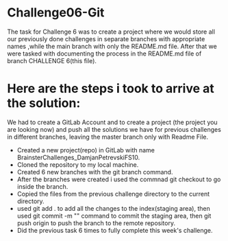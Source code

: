 # Challenge06-Git

The task for Challenge 6 was to create a project where we would store all our previously done challenges in separate branches with appropriate names ,while  the main branch with only the README.md file. After that we were tasked with documenting the process in the README.md file of branch CHALLENGE 6(this file). 
# Here are the steps i took to arrive at the solution:

We had to create a GitLab Account and to create a project (the project you are looking now) and push all the
solutions we have for previous challenges in different branches, leaving the master branch only with Readme File.

- Created a new project(repo) in GitLab with name BrainsterChallenges_DamjanPetrevskiFS10.
- Cloned the repository to my local machine.
- Created 6 new branches with the git branch <branchname> command.
- After the branches were created i used the commnad git checkout <branchname> to go inside the branch.
- Copied the files from the previous challenge directory to the current directory.
- used git add . to add all the changes to the index(staging area), then used git commit -m "" command to commit the staging area, then git push origin <branchname> to push the branch to the remote repository.
- Did the previous task 6 times to fully complete this week's challenge.